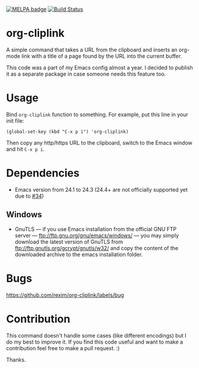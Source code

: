 [![MELPA badge](http://melpa.org/packages/org-cliplink-badge.svg)](http://melpa.org/#/org-cliplink) [![Build Status](https://travis-ci.org/rexim/org-cliplink.svg?branch=master)](https://travis-ci.org/rexim/org-cliplink)

# org-cliplink #

A simple command that takes a URL from the clipboard and inserts an
org-mode link with a title of a page found by the URL into the current
buffer.

This code was a part of my Emacs config almost a year. I decided to
publish it as a separate package in case someone needs this feature
too.

# Usage #

Bind `org-cliplink` function to something. For example, put this line
in your init file:

    (global-set-key (kbd "C-x p i") 'org-cliplink)

Then copy any http/https URL to the clipboard, switch to the Emacs
window and hit `C-x p i`.

# Dependencies #

- Emacs version from 24.1 to 24.3 (24.4+ are not officially supported
  yet due to [#34](https://github.com/rexim/org-cliplink/issues/34))

## Windows ##

- GnuTLS — if you use Emacs installation from the official GNU FTP
  server — ftp://ftp.gnu.org/gnu/emacs/windows/ — you may simply
  download the latest version of GnuTLS from
  ftp://ftp.gnutls.org/gcrypt/gnutls/w32/ and copy the content of the
  downloaded archive to the emacs installation folder.

# Bugs #

https://github.com/rexim/org-cliplink/labels/bug

# Contribution #

This command doesn't handle some cases (like different encodings) but
I do my best to improve it. If you find this code useful and want to
make a contribution feel free to make a pull request. :)

Thanks.

